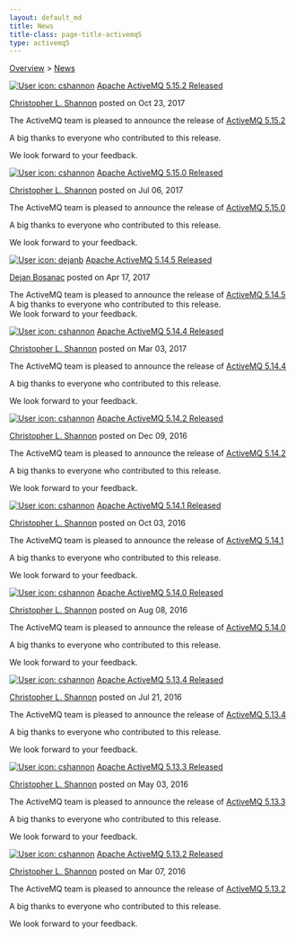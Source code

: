 ```yaml
---
layout: default_md
title: News 
title-class: page-title-activemq5
type: activemq5
---
```


[Overview](overview) > [News](news)


 [![User icon: cshannon](/images/confluence/icons/profilepics/default.png "cshannon")](https://cwiki.apache.org/confluence/display/~cshannon)  [Apache ActiveMQ 5.15.2 Released](2017/10/23/apache-activemq-5152-released.html)

[Christopher L. Shannon](https://cwiki.apache.org/confluence/display/~cshannon) posted on Oct 23, 2017

The ActiveMQ team is pleased to announce the release of [ActiveMQ 5.15.2](http://activemq.apache.orgOverview/DownloadOverview/Download/Overview/Download/activemq-5152-release)

A big thanks to everyone who contributed to this release.

We look forward to your feedback.

 [![User icon: cshannon](/images/confluence/icons/profilepics/default.png "cshannon")](https://cwiki.apache.org/confluence/display/~cshannon)  [Apache ActiveMQ 5.15.0 Released](2017/07/06/apache-activemq-5150-released.html)

[Christopher L. Shannon](https://cwiki.apache.org/confluence/display/~cshannon) posted on Jul 06, 2017

The ActiveMQ team is pleased to announce the release of [ActiveMQ 5.15.0](http://activemq.apache.orgOverview/DownloadOverview/Download/Overview/Download/activemq-5150-release)

A big thanks to everyone who contributed to this release.

We look forward to your feedback.

 [![User icon: dejanb](/images/confluence/icons/profilepics/default.png "dejanb")](https://cwiki.apache.org/confluence/display/~dejanb)  [Apache ActiveMQ 5.14.5 Released](2017/04/17/apache-activemq-5145-released.html)

[Dejan Bosanac](https://cwiki.apache.org/confluence/display/~dejanb) posted on Apr 17, 2017

The ActiveMQ team is pleased to announce the release of [ActiveMQ 5.14.5](http://activemq.apache.orgOverview/Download/activemq-5145-release)  
A big thanks to everyone who contributed to this release.  
We look forward to your feedback.

 [![User icon: cshannon](/images/confluence/icons/profilepics/default.png "cshannon")](https://cwiki.apache.org/confluence/display/~cshannon)  [Apache ActiveMQ 5.14.4 Released](2017/03/03/apache-activemq-5144-released.html)

[Christopher L. Shannon](https://cwiki.apache.org/confluence/display/~cshannon) posted on Mar 03, 2017

The ActiveMQ team is pleased to announce the release of [ActiveMQ 5.14.4](http://activemq.apache.orgOverview/Download/activemq-5144-release)

A big thanks to everyone who contributed to this release.

We look forward to your feedback.

 [![User icon: cshannon](/images/confluence/icons/profilepics/default.png "cshannon")](https://cwiki.apache.org/confluence/display/~cshannon)  [Apache ActiveMQ 5.14.2 Released](2016/12/09/apache-activemq-5142-released.html)

[Christopher L. Shannon](https://cwiki.apache.org/confluence/display/~cshannon) posted on Dec 09, 2016

The ActiveMQ team is pleased to announce the release of [ActiveMQ 5.14.2](http://activemq.apache.orgOverview/Download/activemq-5142-release)

A big thanks to everyone who contributed to this release.

We look forward to your feedback.

 [![User icon: cshannon](/images/confluence/icons/profilepics/default.png "cshannon")](https://cwiki.apache.org/confluence/display/~cshannon)  [Apache ActiveMQ 5.14.1 Released](2016/10/03/apache-activemq-5141-released.html)

[Christopher L. Shannon](https://cwiki.apache.org/confluence/display/~cshannon) posted on Oct 03, 2016

The ActiveMQ team is pleased to announce the release of [ActiveMQ 5.14.1](http://activemq.apache.orgOverview/Download/activemq-5141-release)

A big thanks to everyone who contributed to this release.

We look forward to your feedback.

 [![User icon: cshannon](/images/confluence/icons/profilepics/default.png "cshannon")](https://cwiki.apache.org/confluence/display/~cshannon)  [Apache ActiveMQ 5.14.0 Released](2016/08/08/apache-activemq-5140-released.html)

[Christopher L. Shannon](https://cwiki.apache.org/confluence/display/~cshannon) posted on Aug 08, 2016

The ActiveMQ team is pleased to announce the release of [ActiveMQ 5.14.0](http://activemq.apache.orgOverview/Download/activemq-5140-release)

A big thanks to everyone who contributed to this release.

We look forward to your feedback.

 [![User icon: cshannon](/images/confluence/icons/profilepics/default.png "cshannon")](https://cwiki.apache.org/confluence/display/~cshannon)  [Apache ActiveMQ 5.13.4 Released](2016/07/21/apache-activemq-5134-released.html)

[Christopher L. Shannon](https://cwiki.apache.org/confluence/display/~cshannon) posted on Jul 21, 2016

The ActiveMQ team is pleased to announce the release of [ActiveMQ 5.13.4](http://activemq.apache.orgOverview/Download/activemq-5134-release)

A big thanks to everyone who contributed to this release.

We look forward to your feedback.

 [![User icon: cshannon](/images/confluence/icons/profilepics/default.png "cshannon")](https://cwiki.apache.org/confluence/display/~cshannon)  [Apache ActiveMQ 5.13.3 Released](2016/05/03/apache-activemq-5133-released.html)

[Christopher L. Shannon](https://cwiki.apache.org/confluence/display/~cshannon) posted on May 03, 2016

The ActiveMQ team is pleased to announce the release of [ActiveMQ 5.13.3](http://activemq.apache.orgOverview/DownloadOverview/Download/Overview/Download/activemq-5133-release)

A big thanks to everyone who contributed to this release.

We look forward to your feedback.

 [![User icon: cshannon](/images/confluence/icons/profilepics/default.png "cshannon")](https://cwiki.apache.org/confluence/display/~cshannon)  [Apache ActiveMQ 5.13.2 Released](2016/03/07/apache-activemq-5132-released.html)

[Christopher L. Shannon](https://cwiki.apache.org/confluence/display/~cshannon) posted on Mar 07, 2016

The ActiveMQ team is pleased to announce the release of [ActiveMQ 5.13.2](http://activemq.apache.orgOverview/DownloadOverview/Download/Overview/Download/activemq-5132-release)

A big thanks to everyone who contributed to this release.

We look forward to your feedback.

